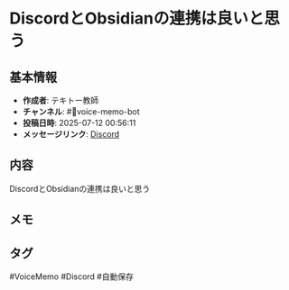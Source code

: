 # DiscordとObsidianの連携は良いと思う

## 基本情報
- **作成者**: テキトー教師
- **チャンネル**: #📣voice-memo-bot
- **投稿日時**: 2025-07-12 00:56:11
- **メッセージリンク**: [Discord](https://discord.com/channels/1206805897398059028/1389747949566820483/1393395485167058964)


## 内容
DiscordとObsidianの連携は良いと思う

## メモ
<!-- ここに感想やメモを記入 -->

## タグ
#VoiceMemo #Discord #自動保存
